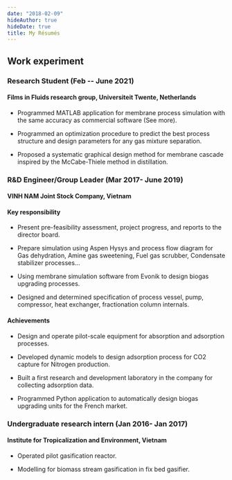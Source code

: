 ```yaml
---
date: "2018-02-09"
hideAuthor: true
hideDate: true
title: My Résumés
---
```


## Work experiment

### Research Student (Feb -- June 2021)

#### Films in Fluids research group, Universiteit Twente, Netherlands

-   Programmed MATLAB application for membrane process simulation with the same accuracy as commercial software (See more).

-   Programmed an optimization procedure to predict the best process structure and design parameters for any gas mixture separation.

-   Proposed a systematic graphical design method for membrane cascade inspired by the McCabe-Thiele method in distillation.

### R&D Engineer/Group Leader (Mar 2017- June 2019)

#### VINH NAM Joint Stock Company, Vietnam

#### Key responsibility

-   Present pre-feasibility assessment, project progress, and reports to the director board.

-   Prepare simulation using Aspen Hysys and process flow diagram for Gas dehydration, Amine gas sweetening, Fuel gas scrubber, Condensate stabilizer processes...

-   Using membrane simulation software from Evonik to design biogas upgrading processes.

-   Designed and determined specification of process vessel, pump, compressor, heat exchanger, fractionation column internals.

#### Achievements

-   Design and operate pilot-scale equipment for absorption and adsorption processes.

-   Developed dynamic models to design adsorption process for CO2 capture for Nitrogen production.

-   Built a first research and development laboratory in the company for collecting adsorption data.

-   Programmed Python application to automatically design biogas upgrading units for the French market.

### Undergraduate research intern (Jan 2016- Jan 2017)

#### Institute for Tropicalization and Environment, Vietnam

-   Operated pilot gasification reactor.

-   Modelling for biomass stream gasification in fix bed gasifier.

